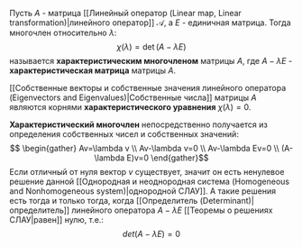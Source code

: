 Пусть $A$ - матрица [[Линейный оператор (Linear map, Linear transformation)|линейного оператор]] $\mathcal A$, а $E$ - единичная матрица. Тогда многочлен относительно $\lambda$:$$\chi(\lambda) = \det(A-\lambda E)$$называется **характеристическим многочленом** матрицы $A$, где $A-\lambda E$ - **характеристическая матрица** матрицы $A$.

[[Собственные векторы и собственные значения линейного оператора (Eigenvectors and Eigenvalues)|Собственные числа]] матрицы $A$ являются корнями **характеристического уравнения** $\chi(\lambda)=0$.

**Характеристический многочлен** непосредственно получается из определения собственных чисел и собственных значений:$$
\begin{gather} Av=\lambda v \\ Av-\lambda v=0 \\ Av-\lambda Ev=0 \\ (A-\lambda E)v=0 \end{gather}$$Если отличный от нуля вектор $v$ существует, значит он есть ненулевое решение данной [[Однородная и неоднородная система (Homogeneous and Nonhomogeneous system)|однородной СЛАУ]]. А такие решения есть тогда и только тогда, когда [[Определитель (Determinant)|определитель]] линейного оператора $A-\lambda E$ [[Теоремы о решениях СЛАУ|равен]] нулю, т.е.:$$det(A-\lambda E)=0$$